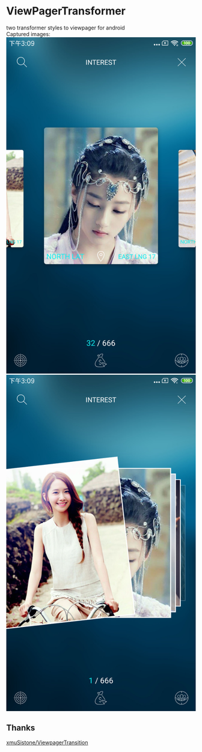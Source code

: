 # ViewPagerTransformer
two transformer styles to viewpager for android<br>
Captured images:<br>
![](https://github.com/zxb407/ViewpagerTransformer/blob/master/screenshot1.png)  
![](https://github.com/zxb407/ViewpagerTransformer/blob/master/screenshot2.png)  
## Thanks
[xmuSistone/ViewpagerTransition](https://github.com/xmuSistone/ViewpagerTransition) 
